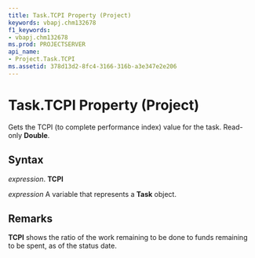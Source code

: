 ```yaml
---
title: Task.TCPI Property (Project)
keywords: vbapj.chm132678
f1_keywords:
- vbapj.chm132678
ms.prod: PROJECTSERVER
api_name:
- Project.Task.TCPI
ms.assetid: 378d13d2-8fc4-3166-316b-a3e347e2e206
---
```



# Task.TCPI Property (Project)

Gets the TCPI (to complete performance index) value for the task. Read-only  **Double**.


## Syntax

 _expression_. **TCPI**

 _expression_ A variable that represents a **Task** object.


## Remarks

 **TCPI** shows the ratio of the work remaining to be done to funds remaining to be spent, as of the status date.


